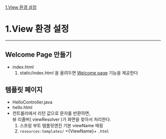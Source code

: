 [1.View 환경 설정](#1.view-환경-설정)

# 1.View 환경 설정

---
## Welcome Page 만들기

* index.html
  1. static/index.html 을 올려두면
  [Welcome page](https://docs.spring.io/spring-boot/docs/current/reference/html/web.html#web.servlet.spring-mvc.welcome-page) 기능을 제공한다

## 템플릿 페이지
* HelloController.java
* hello.html
* 컨트롤러에서 리턴 값으로 문자를 반환하면,  
뷰 리졸버( viewResolver )가 화면을 찾아서 처리한다.
    1. 스프링 부트 템플릿엔진 기본 viewName 매핑
    2. ```resources:templates/``` +{ViewName}+ ```.html```